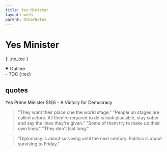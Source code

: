 ```yaml
---
title: Yes Minister
layout: meth
parent: OtherNotes
---
```

# Yes Minister
{: .no_toc }

<details open markdown="block">
  <summary>
    Outline
  </summary>
- TOC
{:toc}
</details>

## quotes
Yes Prime Minister S1E6 - A Victory for Democracy
> "They want their place one the world stage."
"People on stages are called actors. All they're required to do is look plausible, stay sober and say the lines they're given."
"Some of them try to make up their own lines."
"They don't last long."

> "Diplomacy is about surviving until the next century. Politics is about surviving to Friday."
